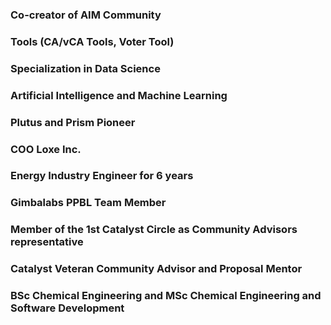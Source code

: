 ### Co-creator of AIM Community 
### Tools (CA/vCA Tools, Voter Tool)
### Specialization in Data Science
### Artificial Intelligence and Machine Learning
### Plutus and Prism Pioneer 
### COO Loxe Inc.
### Energy Industry Engineer for 6 years
### Gimbalabs PPBL Team Member
### Member of the 1st Catalyst Circle as Community Advisors representative
### Catalyst Veteran Community Advisor and Proposal Mentor
### BSc Chemical Engineering and MSc Chemical Engineering and Software Development


